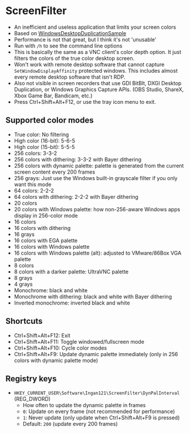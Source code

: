 # ScreenFilter
* An inefficient and useless application that limits your screen colors
* Based on [WindowsDesktopDuplicationSample](https://github.com/bmharper/WindowsDesktopDuplicationSample)
* Performance is not that great, but I think it's not 'unusable'
* Run with `/h` to see the command line options
* This is basically the same as a VNC client's color depth option. It just filters the colors of the true color desktop screen.
* Won't work with remote desktop software that cannot capture `SetWindowDisplayAffinity` protected windows. This includes almost every remote desktop software that isn't RDP.
* Also not visible in screen recorders that use GDI BitBlt, DXGI Desktop Duplication, or Windows Graphics Capture APIs. (OBS Studio, ShareX, Xbox Game Bar, Bandicam, etc.)
* Press Ctrl+Shift+Alt+F12, or use the tray icon menu to exit.

## Supported color modes
* True color: No filtering
* High color (16-bit): 5-6-5
* High color (15-bit): 5-5-5
* 256 colors: 3-3-2
* 256 colors with dithering: 3-3-2 with Bayer dithering
* 256 colors with dynamic palette: palette is generated from the current screen content every 200 frames
* 256 grays: Just use the Windows built-in grayscale filter if you only want this mode
* 64 colors: 2-2-2
* 64 colors with dithering: 2-2-2 with Bayer dithering
* 20 colors
* 20 colors with Windows palette: how non-256-aware Windows apps display in 256-color mode
* 16 colors
* 16 colors with dithering
* 16 grays
* 16 colors with EGA palette
* 16 colors with Windows palette
* 16 colors with Windows palette (alt): adjusted to VMware/86Box VGA palette
* 8 colors
* 8 colors with a darker palette: UltraVNC palette
* 8 grays
* 4 grays
* Monochrome: black and white
* Monochrome with dithering: black and white with Bayer dithering
* Inverted monochrome: inverted black and white

## Shortcuts
* Ctrl+Shift+Alt+F12: Exit
* Ctrl+Shift+Alt+F11: Toggle windowed/fullscreen mode
* Ctrl+Shift+Alt+F10: Cycle color modes
* Ctrl+Shift+Alt+F9: Update dynamic palette immediately (only in 256 colors with dynamic palette mode)

## Registry keys
* `HKEY_CURRENT_USER\Software\Ingan121\ScreenFilter\DynPalInterval` (REG_DWORD)
	* How often to update the dynamic palette in frames
	* `0`: Update on every frame (not recommended for performance)
	* `1`: Never update (only update when Ctrl+Shift+Alt+F9 is pressed)
	* Default: `200` (update every 200 frames)
